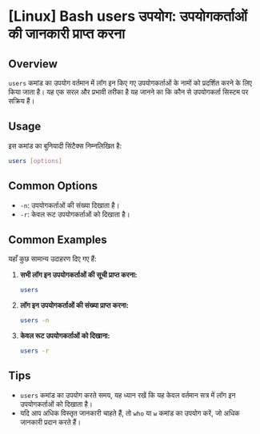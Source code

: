 # [Linux] Bash users उपयोग: उपयोगकर्ताओं की जानकारी प्राप्त करना

## Overview
`users` कमांड का उपयोग वर्तमान में लॉग इन किए गए उपयोगकर्ताओं के नामों को प्रदर्शित करने के लिए किया जाता है। यह एक सरल और प्रभावी तरीका है यह जानने का कि कौन से उपयोगकर्ता सिस्टम पर सक्रिय हैं।

## Usage
इस कमांड का बुनियादी सिंटैक्स निम्नलिखित है:

```bash
users [options]
```

## Common Options
- `-n`: उपयोगकर्ताओं की संख्या दिखाता है।
- `-r`: केवल रूट उपयोगकर्ताओं को दिखाता है।

## Common Examples
यहाँ कुछ सामान्य उदाहरण दिए गए हैं:

1. **सभी लॉग इन उपयोगकर्ताओं की सूची प्राप्त करना:**
   ```bash
   users
   ```

2. **लॉग इन उपयोगकर्ताओं की संख्या प्राप्त करना:**
   ```bash
   users -n
   ```

3. **केवल रूट उपयोगकर्ताओं को दिखाना:**
   ```bash
   users -r
   ```

## Tips
- `users` कमांड का उपयोग करते समय, यह ध्यान रखें कि यह केवल वर्तमान सत्र में लॉग इन उपयोगकर्ताओं को दिखाता है।
- यदि आप अधिक विस्तृत जानकारी चाहते हैं, तो `who` या `w` कमांड का उपयोग करें, जो अधिक जानकारी प्रदान करते हैं।